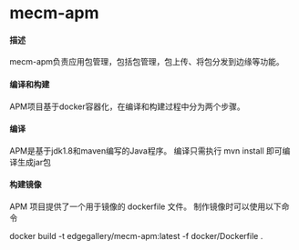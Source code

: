 # mecm-apm

#### 描述
mecm-apm负责应用包管理，包括包管理，包上传、将包分发到边缘等功能。

#### 编译和构建
APM项目基于docker容器化，在编译和构建过程中分为两个步骤。

#### 编译
APM是基于jdk1.8和maven编写的Java程序。 编译只需执行 mvn install 即可编译生成jar包

#### 构建镜像
APM 项目提供了一个用于镜像的 dockerfile 文件。 制作镜像时可以使用以下命令

docker build -t edgegallery/mecm-apm:latest -f docker/Dockerfile .
